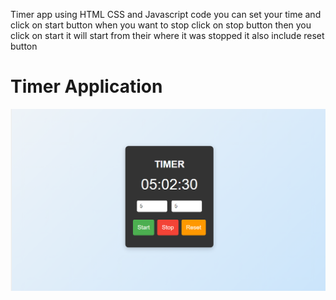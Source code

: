 Timer app using HTML CSS and Javascript code you can set your time and click on start button when you want to stop click on stop button then you click on start it will start from their where it was stopped it also include reset button
# Timer Application

![Timer Screenshot](https://github.com/maheenDevp/maheenDevp/blob/main/Timer%20app/Timer%20app%20screenshot.PNG)
